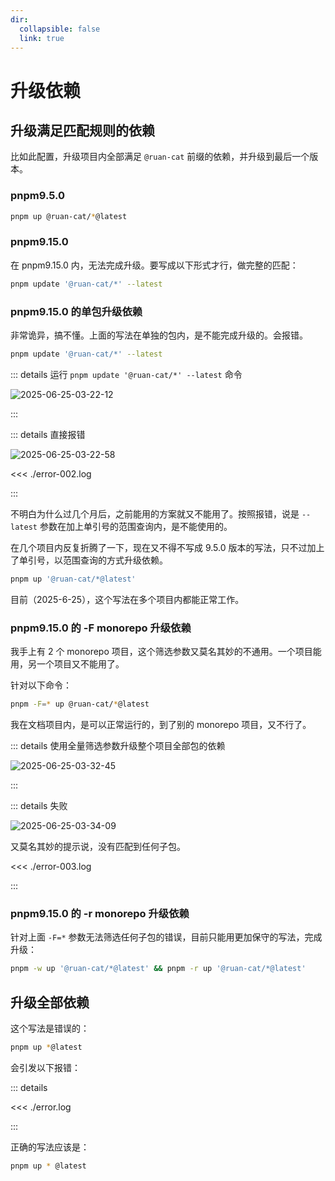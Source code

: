 ```yaml
---
dir:
  collapsible: false
  link: true
---
```


# 升级依赖

## 升级满足匹配规则的依赖

比如此配置，升级项目内全部满足 `@ruan-cat` 前缀的依赖，并升级到最后一个版本。

### pnpm9.5.0

```bash
pnpm up @ruan-cat/*@latest
```

### pnpm9.15.0

在 pnpm9.15.0 内，无法完成升级。要写成以下形式才行，做完整的匹配：

```bash
pnpm update '@ruan-cat/*' --latest
```

### pnpm9.15.0 的单包升级依赖

非常诡异，搞不懂。上面的写法在单独的包内，是不能完成升级的。会报错。

```bash
pnpm update '@ruan-cat/*' --latest
```

::: details 运行 `pnpm update '@ruan-cat/*' --latest` 命令

![2025-06-25-03-22-12](https://gh-img-store.ruan-cat.com/img/2025-06-25-03-22-12.png)

:::

::: details 直接报错

![2025-06-25-03-22-58](https://gh-img-store.ruan-cat.com/img/2025-06-25-03-22-58.png)

<<< ./error-002.log

:::

不明白为什么过几个月后，之前能用的方案就又不能用了。按照报错，说是 `--latest` 参数在加上单引号的范围查询内，是不能使用的。

在几个项目内反复折腾了一下，现在又不得不写成 9.5.0 版本的写法，只不过加上了单引号，以范围查询的方式升级依赖。

```bash
pnpm up '@ruan-cat/*@latest'
```

目前（2025-6-25），这个写法在多个项目内都能正常工作。

### pnpm9.15.0 的 -F monorepo 升级依赖

我手上有 2 个 monorepo 项目，这个筛选参数又莫名其妙的不通用。一个项目能用，另一个项目又不能用了。

针对以下命令：

```bash
pnpm -F=* up @ruan-cat/*@latest
```

我在文档项目内，是可以正常运行的，到了别的 monorepo 项目，又不行了。

::: details 使用全量筛选参数升级整个项目全部包的依赖

![2025-06-25-03-32-45](https://gh-img-store.ruan-cat.com/img/2025-06-25-03-32-45.png)

:::

::: details 失败

![2025-06-25-03-34-09](https://gh-img-store.ruan-cat.com/img/2025-06-25-03-34-09.png)

又莫名其妙的提示说，没有匹配到任何子包。

<<< ./error-003.log

:::

### pnpm9.15.0 的 -r monorepo 升级依赖

针对上面 `-F=*` 参数无法筛选任何子包的错误，目前只能用更加保守的写法，完成升级：

```bash
pnpm -w up '@ruan-cat/*@latest' && pnpm -r up '@ruan-cat/*@latest'
```

## 升级全部依赖

这个写法是错误的：

```bash
pnpm up *@latest
```

会引发以下报错：

::: details

<<< ./error.log

:::

正确的写法应该是：

```bash
pnpm up * @latest
```
